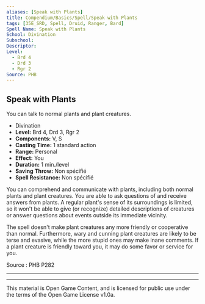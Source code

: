 ```yaml
---
aliases: [Speak with Plants]
title: Compendium/Basics/Spell/Speak with Plants
tags: [35E_SRD, Spell, Druid, Ranger, Bard]
Spell Name: Speak with Plants
School: Divination
Subschool: 
Descriptor: 
Level:
  - Brd 4
  - Drd 3
  - Rgr 2
Source: PHB
---
```



## Speak with Plants

You can talk to normal plants and plant creatures.

*   Divination
*   **Level:** Brd 4, Drd 3, Rgr 2
*   **Components:** V, S
*   **Casting Time:** 1 standard action
*   **Range:** Personal
*   **Effect:** You
*   **Duration:** 1 min./level
*   **Saving Throw:** Non spécifié
*   **Spell Resistance:** Non spécifié

<p>You can comprehend and communicate with plants, including both normal plants and plant creatures. You are able to ask questions of and receive answers from plants. A regular plant's sense of its surroundings is limited, so it won't be able to give (or recognize) detailed descriptions of creatures or answer questions about events outside its immediate vicinity.</p><p>The spell doesn't make plant creatures any more friendly or cooperative than normal. Furthermore, wary and cunning plant creatures are likely to be terse and evasive, while the more stupid ones may make inane comments. If a plant creature is friendly toward you, it may do some favor or service for you.</p>

Source : PHB P282

---

---

This material is Open Game Content, and is licensed for public use under
the terms of the Open Game License v1.0a.
